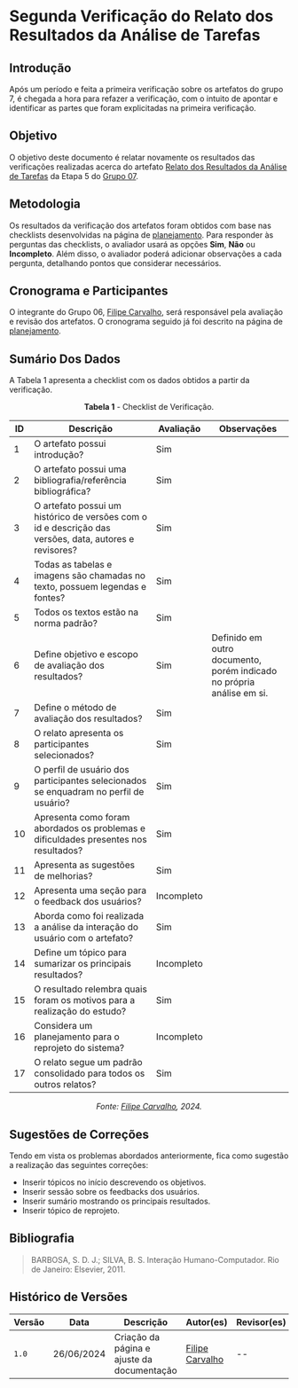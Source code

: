 # Segunda Verificação do Relato dos Resultados da Análise de Tarefas

## Introdução

Após um período e feita a primeira verificação sobre os artefatos do grupo 7, é chegada a hora para refazer a verificação, com o intuito de apontar e identificar as partes que foram explicitadas na primeira verificação. 

## Objetivo

O objetivo deste documento é relatar novamente os resultados das verificações realizadas acerca do artefato [Relato dos Resultados da Análise de Tarefas](https://interacao-humano-computador.github.io/2024.1-CBMERJ/design_avaliacao_desenvolvimento/nivel_1/analise_tarefas/relato_resultados/) da Etapa 5 do [Grupo 07](https://interacao-humano-computador.github.io/2024.1-CBMERJ/).

## Metodologia

Os resultados da verificação dos artefatos foram obtidos com base nas checklists desenvolvidas na página de [planejamento](./planejamento-verificacao-etapa-4). Para responder às perguntas das checklists, o avaliador usará as opções **Sim**, **Não** ou **Incompleto**. Além disso, o avaliador poderá adicionar observações a cada pergunta, detalhando pontos que considerar necessários.

## Cronograma e Participantes

O integrante do Grupo 06, [Filipe Carvalho](https://github.com/filipe-002), será responsável pela avaliação e revisão dos artefatos. O cronograma seguido já foi descrito na página de [planejamento](./planejamento-verificacao-etapa-4).

## Sumário Dos Dados

A Tabela 1 apresenta a checklist com os dados obtidos a partir da verificação.

<center>

**Tabela 1** - Checklist de Verificação.

| ID | Descrição                                                                                      | Avaliação | Observações |
|----|------------------------------------------------------------------------------------------------|-----------|-------------|
| 1  | O artefato possui introdução?                                                                   | Sim       |             |
| 2  | O artefato possui uma bibliografia/referência bibliográfica?                                    | Sim       |             |
| 3  | O artefato possui um histórico de versões com o id e descrição das versões, data, autores e revisores? | Sim       |             |
| 4  | Todas as tabelas e imagens são chamadas no texto, possuem legendas e fontes?                    | Sim       |             |
| 5  | Todos os textos estão na norma padrão?                                                          | Sim       |             |
| 6  | Define objetivo e escopo de avaliação dos resultados?                                           | Sim        |  Definido em outro documento, porém indicado no própria análise em si.           |
| 7  | Define o método de avaliação dos resultados?                                                    | Sim          |             |
| 8  | O relato apresenta os participantes selecionados?                                               | Sim          |             |
| 9  | O perfil de usuário dos participantes selecionados se enquadram no perfil de usuário?           | Sim          |             |
| 10 | Apresenta como foram abordados os problemas e dificuldades presentes nos resultados?           | Sim          |             |
| 11 | Apresenta as sugestões de melhorias?                                                            |  Sim         |             |
| 12 | Apresenta uma seção para o feedback dos usuários?                                               | Incompleto          |             |
| 13 | Aborda como foi realizada a análise da interação do usuário com o artefato?                    | Sim          |             |
| 14 | Define um tópico para sumarizar os principais resultados?                                        |   Incompleto        |             |
| 15 | O resultado relembra quais foram os motivos para a realização do estudo?                       |  Sim         |             |
| 16 | Considera um planejamento para o reprojeto do sistema?                                          |  Incompleto         |             |
| 17 | O relato segue um padrão consolidado para todos os outros relatos?                              |   Sim        |             |



_Fonte: [Filipe Carvalho](https://github.com/filipe-002), 2024._

</center>



## Sugestões de Correções

Tendo em vista os problemas abordados anteriormente, fica como sugestão a realização das seguintes correções:

- Inserir tópicos no início descrevendo os objetivos.
- Inserir sessão sobre os feedbacks dos usuários.
- Inserir sumário mostrando os principais resultados.
- Inserir tópico de reprojeto.


## Bibliografia

> BARBOSA, S. D. J.; SILVA, B. S. Interação Humano-Computador. Rio de Janeiro: Elsevier, 2011.

## Histórico de Versões

| Versão | Data       | Descrição                                   | Autor(es)                                              | Revisor(es) |
| ------ | ---------- | ------------------------------------------- | ------------------------------------------------------ | ----------- |
| `1.0`  | 26/06/2024 | Criação da página e ajuste da documentação | [Filipe Carvalho](https://github.com/filipe-002) | --          |
